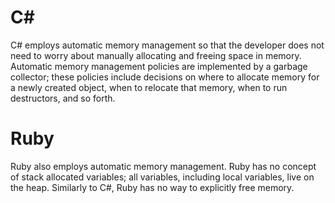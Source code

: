 # C#
C# employs automatic memory management so that the developer does not need to worry about manually allocating and freeing space in memory. Automatic memory management policies are implemented by a garbage collector; these policies include decisions on where to allocate memory for a newly created object, when to relocate that memory, when to run destructors, and so forth.

# Ruby
Ruby also employs automatic memory management. Ruby has no concept of stack allocated variables; all variables, including local variables, live on the heap. Similarly to C#, Ruby has no way to explicitly free memory.

